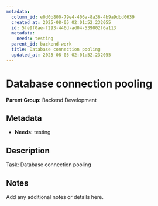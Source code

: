 ```yaml
---
metadata:
  column_id: e0d0b800-79e4-406a-8a36-4b9a9dbd0639
  created_at: 2025-08-05 02:01:52.232055
  id: 5fe9f0ae-f293-446d-ad04-539002f6a113
  metadata:
    needs: testing
  parent_id: backend-work
  title: Database connection pooling
  updated_at: 2025-08-05 02:01:52.232055
---
```


# Database connection pooling

**Parent Group:** Backend Development

## Metadata
- **Needs:** testing

## Description
Task: Database connection pooling

## Notes
Add any additional notes or details here.